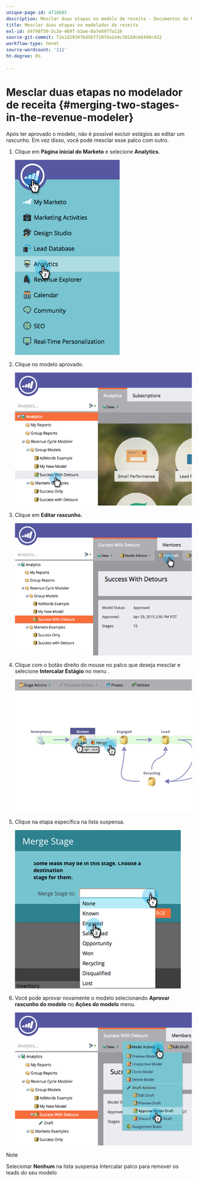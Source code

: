 ```yaml
---
unique-page-id: 4718685
description: Mesclar duas etapas no modelo de receita - Documentos da Marketo - Documentação do produto
title: Mesclar duas etapas no modelador de receita
exl-id: d4798f50-5c3e-469f-b3ae-0a7e6977a116
source-git-commit: 72e1d29347bd5b77107da1e9c30169cb6490c432
workflow-type: tm+mt
source-wordcount: '111'
ht-degree: 0%

---
```


# Mesclar duas etapas no modelador de receita {#merging-two-stages-in-the-revenue-modeler}

Após ter aprovado o modelo, não é possível excluir estágios ao editar um rascunho. Em vez disso, você pode mesclar esse palco com outro.

1. Clique em **Página inicial do Marketo** e selecione **Analytics**.

   ![](assets/image2015-4-29-14-3a59-3a9.png)

1. Clique no modelo aprovado.

   ![](assets/image2015-4-29-15-3a3-3a15.png)

1. Clique em **Editar rascunho.**

   ![](assets/image2015-4-29-15-3a7-3a3.png)

1. Clique com o botão direito do mouse no palco que deseja mesclar e selecione **Intercalar Estágio** no menu .

   ![](assets/image2015-4-29-15-3a10-3a6.png)

1. Clique na etapa específica na lista suspensa.

   ![](assets/image2015-4-29-15-3a52-3a5.png)

1. Você pode aprovar novamente o modelo selecionando **Aprovar rascunho do modelo** no **Ações do modelo** menu.

   ![](assets/image2015-4-29-16-3a5-3a53.png)

>[!NOTE]
>
>Selecionar **Nenhum** na lista suspensa Intercalar palco para remover os leads do seu modelo
